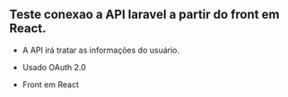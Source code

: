 ## Teste conexao a API laravel a partir do front em React.

  - A API irá tratar as informações do usuário.

  - Usado OAuth 2.0
  
  - Front em React
 

 
